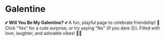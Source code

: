 # Galentine
💕 **Will You Be My Galentine?** 💕    A fun, playful page to celebrate friendship! 💌 Click "Yes" for a cute surprise, or try saying "No" (if you dare 😉). Filled with love, laughter, and adorable vibes! 💖✨
